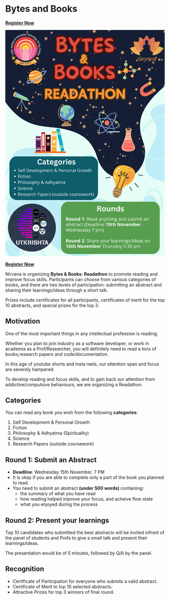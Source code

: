 # Bytes and Books

**[Register Now](https://docs.google.com/forms/d/e/1FAIpQLSebFaIx1vY3uYm8MJM5dTgIas73pvvB9el6umy4IK-7rdXCLA/viewform?usp=sf_link)**

![poster bytes and books](bytes-and-books.png)

**[Register Now](https://docs.google.com/forms/d/e/1FAIpQLSebFaIx1vY3uYm8MJM5dTgIas73pvvB9el6umy4IK-7rdXCLA/viewform?usp=sf_link)**

Nirvana is organizing **Bytes & Books: Readathon** to promote reading and improve focus skills. Participants can choose from various categories of books, and there are two levels of participation: submitting an abstract and sharing their learnings/ideas through a short talk.

Prizes include certificates for all participants, certificates of merit for the top 10 abstracts, and special prizes for the top 3.

## Motivation

One of the most important things in any intellectual profession is reading.

Whether you plan to join industry as a software developer, or work in academia as a Prof/Researcher, you will definitely need to read a tons of books,research papers and code/documentation.

In this age of youtube shorts and insta reels, our attention span and focus are severely hampered.

To develop reading and focus skills, and to gain back our attention from addictive/compulsive behaviours, we are organizing a Readathon.


## Categories

You can read any book you wish from the following **categories**:

1. Self Development & Personal Growth
2. Fiction
3. Philosophy & Adhyatma (Spirituality)
4. Science
5. Research Papers (outside coursework)

## Round 1: Submit an Abstract

- **Deadline**: Wednesday 15th November, 7 PM
- It is okay if you are able to complete only a part of the book you planned to read.
- You need to submit an abstract **(under 500 words)** containing:
	- the summary of what you have read
	- how reading helped improve your focus, and acheive flow state
	- what you enjoyed during the process

## Round 2: Present your learnings

Top 10 candidates who submitted the best abstracts will be invited infront of the panel of students and Profs to give a small talk and present their learnings/ideas.

The presentation would be of 5 minutes, followed by Q/A by the panel.

## Recognition

- Certificate of Participation for everyone who submits a valid abstract.
- Certificate of Merit to top 10 selected abstracts.
- Attractive Prizes for top 3 winners of final round.